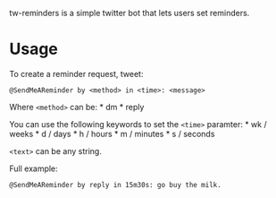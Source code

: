 tw-reminders is a simple twitter bot that lets users set reminders.

Usage
=====
To create a reminder request, tweet:

    @SendMeAReminder by <method> in <time>: <message>

Where `<method>` can be:
    * dm 
    * reply

You can use the following keywords to set the `<time>` paramter:
    * wk / weeks
    * d / days
    * h / hours
    * m / minutes 
    * s / seconds

`<text>` can be any string.

Full example:

    @SendMeAReminder by reply in 15m30s: go buy the milk.

